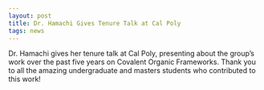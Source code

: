 ```yaml
---
layout: post
title: Dr. Hamachi Gives Tenure Talk at Cal Poly
tags: news
---
```


Dr. Hamachi gives her tenure talk at Cal Poly, presenting about the group’s work over the past five years on Covalent Organic Frameworks. Thank you to all the amazing undergraduate and masters students who contributed to this work!
